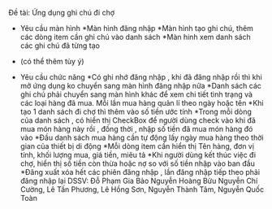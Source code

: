 Đề tài: Ứng dụng ghi chú đi chợ
+ Yêu cầu màn hình
*Màn hình đăng nhập
*Màn hình tạo ghi chú, thêm các dòng item cần ghi chú vào danh sách
*Màn hinh xem danh sách các ghi chú đã từng tạo
* (có thể thêm tùy ý)
+ Yêu cầu chức năng
*Có ghi nhớ đăng nhập , khi đã đăng nhập rồi thì khi mở ứng dụng ko chuyển sang màn hình đăng nhập nữa
*Danh sách các ghi chú phải chuyển sang màn hình khác để xem chi tiết tình trạng và các loại hàng đã mua. Mỗi lần mua hàng quản lí theo ngày hoặc tên 
*Khi tạo 1 danh sách đi chợ thì thêm vào số tiền ước tính
*Trong mỗi dòng của danh sách , có hiển thị CheckBox để người dùng check vào khi đã mua món hàng này rồi , đồng thời , nhập số tiền đã mua món hàng đó vào
*Đầu danh sách mua hàng cần tự động lấy ngày mua hàng theo thời gian của thiết bị di động
*Mỗi dòng item cần hiển thị Tên hàng, đơn vị tính, khối lượng mua, giá tiền, miêu tả
*Khi người dùng kết thúc việc đi chợ, hiển thị số tiền còn thừa hoặc nợ so với số tiền nhập vào ban đầu
*Đăng xuất xóa hết các phiên đăng nhập , lần đăng nhập tiếp theo phải đăng nhập lại
DSSV:
Đỗ Phạm Gia Bảo
Nguyễn Hoàng Bửu
Nguyễn Chí Cường,
Lê Tấn Phương,
Lê Hồng Sơn,
Nguyễn Thành Tâm,
Nguyễn Quốc Toàn
